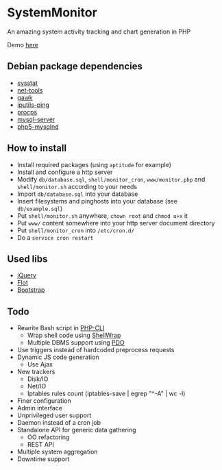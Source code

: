 SystemMonitor
=============

An amazing system activity tracking and chart generation in PHP

Demo [here](https://www.behindtheshell.fr/monitor/)

Debian package dependencies
---------------------------

* [sysstat](http://packages.debian.org/en/stable/sysstat)
* [net-tools](http://packages.debian.org/en/stable/net-tools)
* [gawk](http://packages.debian.org/en/stable/gawk)
* [iputils-ping](http://packages.debian.org/en/stable/iputils-ping)
* [procps](http://packages.debian.org/en/stable/procps)
* [mysql-server](http://packages.debian.org/en/stable/mysql-server)
* [php5-mysqlnd](http://packages.debian.org/en/stable/php5-mysqlnd)

How to install
--------------

* Install required packages (using `aptitude` for example)
* Install and configure a http server
* Modify `db/database.sql`, `shell/monitor_cron`, `www/monitor.php` and `shell/monitor.sh` according to your needs
* Import `db/database.sql` into your database
* Insert filesystems and pinghosts into your database (see `db/example.sql`)
* Put `shell/monitor.sh` anywhere, `chown root` and `chmod u+x` it
* Put `www/` content somewhere into your http server document directory
* Put `shell/monitor_cron` into `/etc/cron.d/`
* Do a `service cron restart`

Used libs
---------

* [jQuery](http://jquery.com/)
* [Flot](http://www.flotcharts.org/)
* [Bootstrap](http://getbootstrap.com/)

Todo
----

* Rewrite Bash script in [PHP-CLI](http://www.php.net/manual/en/features.commandline.php)
	* Wrap shell code using [ShellWrap](https://github.com/MrRio/shellwrap)
	* Multiple DBMS support using [PDO](http://www.php.net/manual/en/book.pdo.php)
* Use triggers instead of hardcoded preprocess requests
* Dynamic JS code generation
	* Use Ajax
* New trackers
	* Disk/IO
	* Net/IO
	* Iptables rules count (iptables-save | egrep "^-A" | wc -l)
* Finer configuration
* Admin interface
* Unprivileged user support
* Daemon instead of a cron job
* Standalone API for generic data gathering
	* OO refactoring
	* REST API
* Multiple system aggregation
* Downtime support
